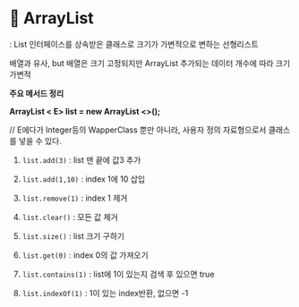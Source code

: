 # **🎱 ArrayList**

: List 인터페이스를 상속받은 클래스로 크기가 가변적으로 변하는 선형리스트

  배열과 유사, but 배열은 크기 고정되지만 ArrayList 추가되는 데이터 개수에 따라 크기 가변적



**주요 메서드 정리**

**ArrayList < E> list = new ArrayList <>();**

// E에다가 Integer등의 WapperClass 뿐만 아니라, 사용자 정의 자료형으로서 클래스를 넣을 수 있다.



1.  `list.add(3)` : list 맨 끝에 값3 추가
2. `list.add(1,10)` : index 1에 10 삽입

3. `list.remove(1)` : index 1 제거
4. `list.clear()` : 모든 값 제거

5. `list.size()` :  list 크기 구하기

6. `list.get(0)` : index 0의 값 가져오기

7. `list.contains(1)` : list에 1이 있는지 검색 후 있으면 true 

8. `list.indexOf(1)` : 1이 있는 index반환, 없으면 -1
